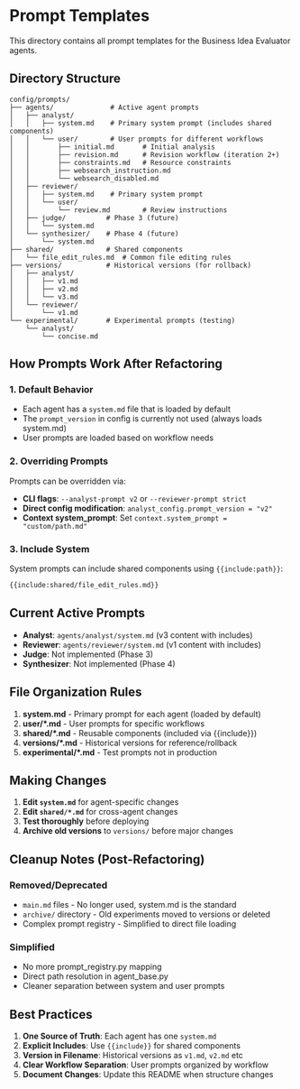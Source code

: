 # Prompt Templates

This directory contains all prompt templates for the Business Idea Evaluator agents.

## Directory Structure

```text
config/prompts/
├── agents/              # Active agent prompts
│   ├── analyst/
│   │   ├── system.md    # Primary system prompt (includes shared components)
│   │   └── user/        # User prompts for different workflows
│   │       ├── initial.md       # Initial analysis
│   │       ├── revision.md      # Revision workflow (iteration 2+)
│   │       ├── constraints.md   # Resource constraints
│   │       ├── websearch_instruction.md
│   │       └── websearch_disabled.md
│   ├── reviewer/
│   │   ├── system.md    # Primary system prompt
│   │   └── user/
│   │       └── review.md        # Review instructions
│   ├── judge/          # Phase 3 (future)
│   │   └── system.md
│   └── synthesizer/    # Phase 4 (future)
│       └── system.md
├── shared/             # Shared components
│   └── file_edit_rules.md  # Common file editing rules
├── versions/           # Historical versions (for rollback)
│   ├── analyst/
│   │   ├── v1.md
│   │   ├── v2.md
│   │   └── v3.md
│   └── reviewer/
│       └── v1.md
└── experimental/       # Experimental prompts (testing)
    └── analyst/
        └── concise.md
```

## How Prompts Work After Refactoring

### 1. Default Behavior

- Each agent has a `system.md` file that is loaded by default
- The `prompt_version` in config is currently not used (always loads system.md)
- User prompts are loaded based on workflow needs

### 2. Overriding Prompts

Prompts can be overridden via:

- **CLI flags**: `--analyst-prompt v2` or `--reviewer-prompt strict`
- **Direct config modification**: `analyst_config.prompt_version = "v2"`
- **Context system_prompt**: Set `context.system_prompt = "custom/path.md"`

### 3. Include System

System prompts can include shared components using `{{include:path}}`:

```markdown
{{include:shared/file_edit_rules.md}}
```

## Current Active Prompts

- **Analyst**: `agents/analyst/system.md` (v3 content with includes)
- **Reviewer**: `agents/reviewer/system.md` (v1 content with includes)
- **Judge**: Not implemented (Phase 3)
- **Synthesizer**: Not implemented (Phase 4)

## File Organization Rules

1. **system.md** - Primary prompt for each agent (loaded by default)
2. **user/*.md** - User prompts for specific workflows
3. **shared/*.md** - Reusable components (included via {{include}})
4. **versions/*.md** - Historical versions for reference/rollback
5. **experimental/*.md** - Test prompts not in production

## Making Changes

1. **Edit `system.md`** for agent-specific changes
2. **Edit `shared/*.md`** for cross-agent changes
3. **Test thoroughly** before deploying
4. **Archive old versions** to `versions/` before major changes

## Cleanup Notes (Post-Refactoring)

### Removed/Deprecated

- `main.md` files - No longer used, system.md is the standard
- `archive/` directory - Old experiments moved to versions or deleted
- Complex prompt registry - Simplified to direct file loading

### Simplified

- No more prompt_registry.py mapping
- Direct path resolution in agent_base.py
- Cleaner separation between system and user prompts

## Best Practices

1. **One Source of Truth**: Each agent has one `system.md`
2. **Explicit Includes**: Use `{{include}}` for shared components
3. **Version in Filename**: Historical versions as `v1.md`, `v2.md` etc
4. **Clear Workflow Separation**: User prompts organized by workflow
5. **Document Changes**: Update this README when structure changes

